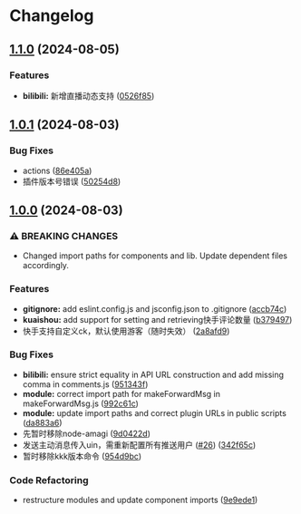 # Changelog

## [1.1.0](https://github.com/ikenxuan/kkkkkk-10086/compare/v1.0.1...v1.1.0) (2024-08-05)


### Features

* **bilibili:** 新增直播动态支持 ([0526f85](https://github.com/ikenxuan/kkkkkk-10086/commit/0526f85c1de7d0a0b9877863d98c386d077cdae0))

## [1.0.1](https://github.com/ikenxuan/kkkkkk-10086/compare/v1.0.0...v1.0.1) (2024-08-03)


### Bug Fixes

* actions ([86e405a](https://github.com/ikenxuan/kkkkkk-10086/commit/86e405a2bc80a25c7728921192a317f849a12fb3))
* 插件版本号错误 ([50254d8](https://github.com/ikenxuan/kkkkkk-10086/commit/50254d847bdc85e11c2e2c0992bcd80bb51db9e0))

## [1.0.0](https://github.com/ikenxuan/kkkkkk-10086/compare/v0.2.3...v1.0.0) (2024-08-03)


### ⚠ BREAKING CHANGES

* Changed import paths for components and lib. Update dependent files accordingly.

### Features

* **gitignore:** add eslint.config.js and jsconfig.json to .gitignore ([accb74c](https://github.com/ikenxuan/kkkkkk-10086/commit/accb74c40e2614ec4b37547eaac3611ba5b403a0))
* **kuaishou:** add support for setting and retrieving快手评论数量 ([b379497](https://github.com/ikenxuan/kkkkkk-10086/commit/b379497062b4a3be29017635824c8381dbb9f9be))
* 快手支持自定义ck，默认使用游客（随时失效） ([2a8afd9](https://github.com/ikenxuan/kkkkkk-10086/commit/2a8afd9ca06ac29c3d1e4726aa7a59a1e70e37cf))


### Bug Fixes

* **bilibili:** ensure strict equality in API URL construction and add missing comma in comments.js ([951343f](https://github.com/ikenxuan/kkkkkk-10086/commit/951343ff1bbd801b1e412b76db000b8c14c3f783))
* **module:** correct import path for makeForwardMsg in makeForwardMsg.js ([992c61c](https://github.com/ikenxuan/kkkkkk-10086/commit/992c61c0d3c5bb277f3f068f1fffcb9d0b112175))
* **module:** update import paths and correct plugin URLs in public scripts ([da883a6](https://github.com/ikenxuan/kkkkkk-10086/commit/da883a6402490c003f3af5d5c8776de7e9d6b8e4))
* 先暂时移除node-amagi ([9d0422d](https://github.com/ikenxuan/kkkkkk-10086/commit/9d0422dabad8932fbf199cac717ab3241abcff27))
* 发送主动消息传入uin，需重新配置所有推送用户 ([#26](https://github.com/ikenxuan/kkkkkk-10086/issues/26)) ([342f65c](https://github.com/ikenxuan/kkkkkk-10086/commit/342f65ca725b31174c801d9715a1d8d91b1869b4))
* 暂时移除kkk版本命令 ([954d9bc](https://github.com/ikenxuan/kkkkkk-10086/commit/954d9bcbc33a589c4c7219e77240c960041258e4))


### Code Refactoring

* restructure modules and update component imports ([9e9ede1](https://github.com/ikenxuan/kkkkkk-10086/commit/9e9ede1df4d3b7bf8f6a4b4ccac05d7ec96a1c52))
